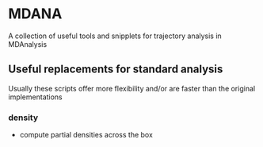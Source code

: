 # MDANA
A collection of useful tools and snipplets for trajectory analysis in MDAnalysis

## Useful replacements for standard analysis

Usually these scripts offer more flexibility and/or are faster than the original implementations

### density

- compute partial densities across the box

